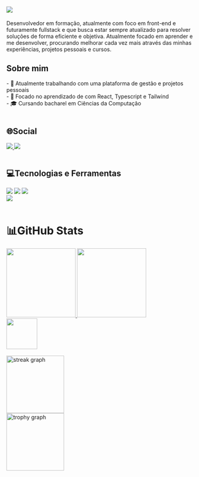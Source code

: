 <h1 align="left">
  <img src="https://readme-typing-svg.herokuapp.com/?font=Righteous&size=35&left=true&Left=true&width=500&height=70&duration=4000&lines=Olá!+👋;+Me+chamo+Vitor+Ramires!;" />
</h1>

<p align="left">Desenvolvedor em formação, atualmente com foco em front-end e futuramente fullstack e que busca estar sempre atualizado para resolver soluções de forma eficiente e objetiva. Atualmente focado em aprender e me desenvolver, procurando melhorar cada vez mais através das minhas experiências, projetos pessoais e cursos.</p>

## Sobre mim

<div>
 - 🔭 Atualmente trabalhando com uma plataforma de gestão e projetos pessoais
 <br/>
- 🌱 Focado no aprendizado de com React, Typescript e Tailwind
<br/>
- 🎓 Cursando bacharel em Ciências da Computação
 </div>

<br />

## 🌐Social

<div>
  <a href="https://www.linkedin.com/in/vitor-ramires-1a6b051bb" target="_blank">
    <img src="https://img.shields.io/badge/LinkedIn-0077B5?style=for-the-badge&logo=linkedin&logoColor=white" target="_blank" />
  </a>
  <a href=https://vitorramires.netlify.app/ target="_blank">
    <img src="https://img.shields.io/badge/Portfolio-%23000000.svg?style=for-the-badge&logo=firefox&logoColor=#FF7139" target="_blank" />
  </a>
</div>

<br />

## 💻Tecnologias e Ferramentas

<div>
    <img src="https://skillicons.dev/icons?i=react,bootstrap,html,css" />
    <img src="https://skillicons.dev/icons?i=github,figma,git,nodejs" />
    <img src="https://skillicons.dev/icons?i=javascript,typescript,photoshop" /><br>
    <img src="https://skillicons.dev/icons?i=vscode,docker,vue,django,vite,npm," />
</div>

<br />

# 📊GitHub Stats

<a href="https://github.com/VitorRamires">
  <img height="180em" src="https://github-readme-stats.vercel.app/api?username=VitorRamires&show_icons=true&theme=tokyonight&include_all_commits=true&count_private=true"/>
  <img height="180em" src="https://github-readme-stats.vercel.app/api/top-langs/?username=VitorRamires&layout=compact&langs_count=6&theme=tokyonight"/>

<div align="left">
  <img src="https://visitor-badge.laobi.icu/badge?page_id=eduardavieira-dev.eduardavieira-dev&left_color=darkviolet&right_color=orchid" width="80" />
</div>

<br />
<div align="left">
  <img src="https://streak-stats.demolab.com?user=VitorRamires&locale=pt-br&mode=weekly&theme=tokyonight&hide_border=false&border_radius=5&date_format=M%20j%5B,%20Y%5D" height="150" alt="streak graph"  /> <br/>
  <img src="https://github-profile-trophy.vercel.app?username=VitorRamires&theme=tokyonight&column=2&row=1&margin-w=5&margin-h=1&no-frame=false&no-bg=true" height="150" alt="trophy graph"  />
</div>














